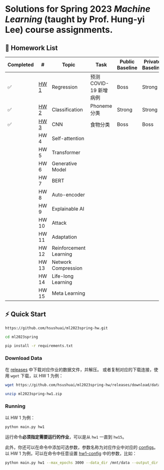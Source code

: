 # Solutions for Spring 2023 *Machine Learning* (taught by Prof. Hung-yi Lee) course assignments.

## 📖 Homework List

| Completed | #                                  | Topic                  | Task             | Public Baseline | Private Baseline |
|-----------|------------------------------------|------------------------|------------------|-----------------|------------------|
| ✅         | [HW 1](docs/hw1-regression.md)     | Regression             | 预测 COVID-19 新增病例 | Boss            | Strong           |
| ✅         | [HW 2](docs/hw2-classification.md) | Classification         | Phoneme 分类       | Strong          | Strong           |
| ✅         | [HW 3](docs/hw3-cnn.md)            | CNN                    | 食物分类             | Boss            | Boss             |
|           | HW 4                               | Self-attention         |                  |                 |                  |
|           | HW 5                               | Transformer            |                  |                 |                  |
|           | HW 6                               | Generative Model       |                  |                 |                  |
|           | HW 7                               | BERT                   |                  |                 |                  |
|           | HW 8                               | Auto-encoder           |                  |                 |                  |
|           | HW 9                               | Explainable AI         |                  |                 |                  |
|           | HW 10                              | Attack                 |                  |                 |                  |
|           | HW 11                              | Adaptation             |                  |                 |                  |
|           | HW 12                              | Reinforcement Learning |                  |                 |                  |
|           | HW 13                              | Network Compression    |                  |                 |                  |
|           | HW 14                              | Life-long Learning     |                  |                 |                  |
|           | HW 15                              | Meta Learning          |                  |                 |                  |

## ⚡ Quick Start

```bash
https://github.com/hsushuai/ml2023spring-hw.git

cd ml2023spring

pip install -r requirements.txt
```

### Download Data

在 [releases](https://github.com/hsushuai/ml2023spring-hw/releases) 中下载对应作业的数据文件，并解压。
或者复制对应的下载连接，使用 `wget` 下载，以 HW 1 为例：

```bash
wget https://github.com/hsushuai/ml2023spring-hw/releases/download/dataset/ml2023spring-hw1.zip

unzip ml2023spring-hw1.zip
```

### Running

以 HW 1 为例：

```bash
python main.py hw1
```

运行命令**必须指定需要运行的作业**，可以是从 `hw1` 一直到 `hw15`。

此外，你还可以在命令中添加可选参数，参数名称为对应作业中对应的 [configs](configs)。以 HW 1
为例，可以在命令中任意设置 [hw1-config](configs/hw1-config.yaml)
中的参数，比如：

```bash
python main.py hw1 --max_epochs 3000 --data_dir /mnt/data --output_dir /mnt/output
```
